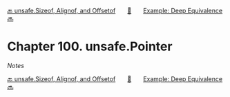 [🔙 unsafe.Sizeof, Alignof, and Offsetof][previous-chapter]&nbsp;&nbsp;&nbsp;&nbsp;&nbsp;&nbsp;&nbsp;[🏡][readme]&nbsp;&nbsp;&nbsp;&nbsp;&nbsp;&nbsp;&nbsp;[Example: Deep Equivalence 🔜][upcoming-chapter]

# Chapter 100. unsafe.Pointer

_Notes_

[🔙 unsafe.Sizeof, Alignof, and Offsetof][previous-chapter]&nbsp;&nbsp;&nbsp;&nbsp;&nbsp;&nbsp;&nbsp;[🏡][readme]&nbsp;&nbsp;&nbsp;&nbsp;&nbsp;&nbsp;&nbsp;[Example: Deep Equivalence 🔜][upcoming-chapter]

[readme]: README.md
[previous-chapter]: ch099-unsafe.sizeof-alignof-and-offsetof.md
[upcoming-chapter]: ch101-example-deep-equivalence.md